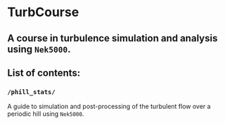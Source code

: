# TurbCourse
## A course in turbulence simulation and analysis using `Nek5000`.


## List of contents:
### `/phill_stats/`
A guide to simulation and post-processing of the turbulent flow over a periodic hill using `Nek5000`.

